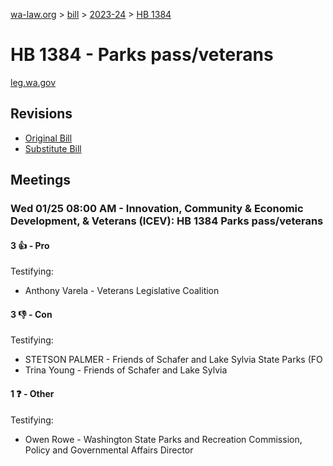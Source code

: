 [wa-law.org](/) > [bill](/bill/) > [2023-24](/bill/2023-24/) > [HB 1384](/bill/2023-24/hb/1384/)

# HB 1384 - Parks pass/veterans
[leg.wa.gov](https://app.leg.wa.gov/billsummary?BillNumber=1384&Year=2023&Initiative=false)

## Revisions
* [Original Bill](1/)
* [Substitute Bill](S/)

## Meetings
### Wed 01/25 08:00 AM - Innovation, Community & Economic Development, & Veterans (ICEV): HB 1384 Parks pass/veterans
#### 3 👍 - Pro
Testifying:
* Anthony Varela - Veterans Legislative Coalition

#### 3 👎 - Con
Testifying:
* STETSON PALMER - Friends of Schafer and Lake Sylvia State Parks (FO
* Trina Young - Friends of Schafer and Lake Sylvia

#### 1 ❓ - Other
Testifying:
* Owen Rowe - Washington State Parks and Recreation Commission, Policy and Governmental Affairs Director
